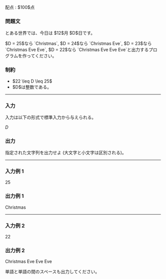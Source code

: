 
<div>

<span>

<span>

<p>
配点 : $100$点
</p>

<div>

<section>

### **問題文**

<p>
とある世界では、今日は $12$月 $D$日です。
</p>

<p>
$D = 25$なら `Christmas`, $D = 24$なら `Christmas Eve`, $D = 23$なら `Christmas Eve Eve`, $D = 22$なら `Christmas Eve Eve Eve`と出力するプログラムを作ってください。
</p>

</section>

</div>

<div>

<section>

### **制約**

<ul>

<li>
$22 \leq D \leq 25$
</li>

<li>
$D$は整数である。
</li>

</ul>

</section>

</div>

---

<div>

<div>

<section>

### **入力**

<p>
入力は以下の形式で標準入力から与えられる。
</p>

<div>

$D$
</div>

</section>

</div>

<div>

<section>

### **出力**

<p>
指定された文字列を出力せよ (大文字と小文字は区別される)。
</p>

</section>

</div>

</div>

---

<div>

<section>

### **入力例 1**

<div>

25

</div>

</section>

</div>

<div>

<section>

### **出力例 1**

<div>

Christmas

</div>

</section>

</div>

---

<div>

<section>

### **入力例 2**

<div>

22

</div>

</section>

</div>

<div>

<section>

### **出力例 2**

<div>

Christmas Eve Eve Eve

</div>

<p>
単語と単語の間のスペースも出力してください。
</p>

</section>

</div>

</span>

</span>

</div>
